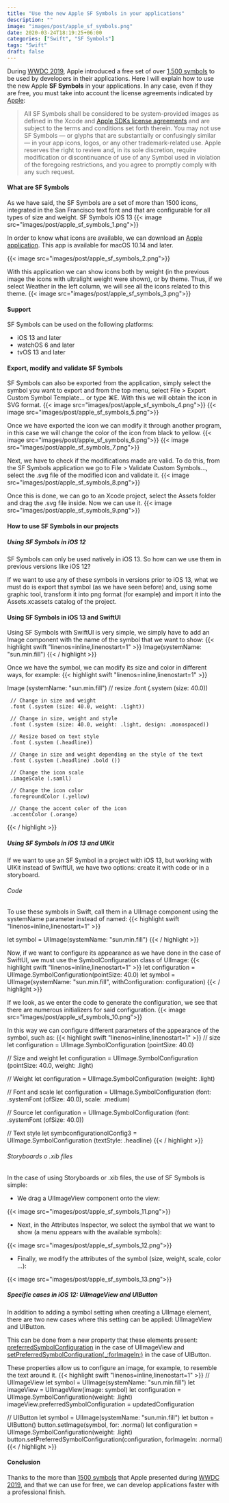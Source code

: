 ```yaml
---
title: "Use the new Apple SF Symbols in your applications"
description: ""
image: "images/post/apple_sf_symbols.png"
date: 2020-03-24T18:19:25+06:00
categories: ["Swift", "SF Symbols"]
tags: "Swift"
draft: false
---
```

During [WWDC 2019](https://developer.apple.com/videos/wwdc2019/), Apple introduced a free set of over [1,500 symbols](https://developer.apple.com/videos/play/wwdc2019/206/) to be used by developers in their applications. Here I will explain how to use the new Apple **SF Symbols** in your applications. In any case, even if they are free, you must take into account the license agreements indicated by [Apple](https://developer.apple.com/design/human-interface-guidelines/sf-symbols/overview/):

> All SF Symbols shall be considered to be system-provided images as defined in the Xcode and [Apple SDKs license agreements](https://developer.apple.com/terms/) and are subject to the terms and conditions set forth therein. You may not use SF Symbols — or glyphs that are substantially or confusingly similar — in your app icons, logos, or any other trademark-related use. Apple reserves the right to review and, in its sole discretion, require modification or discontinuance of use of any Symbol used in violation of the foregoing restrictions, and you agree to promptly comply with any such request.

#### What are SF Symbols

As we have said, the SF Symbols are a set of more than 1500 icons, integrated in the San Francisco text font and that are configurable for all types of size and weight.
SF Symbols iOS 13
{{< image src="images/post/apple_sf_symbols_1.png">}}

In order to know what icons are available, we can download an [Apple application](https://developer.apple.com/design/downloads/SF-Symbols.dmg). This app is available for macOS 10.14 and later.

{{< image src="images/post/apple_sf_symbols_2.png">}}


With this application we can show icons both by weight (in the previous image the icons with ultralight weight were shown), or by theme. Thus, if we select Weather in the left column, we will see all the icons related to this theme.
{{< image src="images/post/apple_sf_symbols_3.png">}}

#### Support

SF Symbols can be used on the following platforms:

* iOS 13 and later
* watchOS 6 and later
* tvOS 13 and later

#### Export, modify and validate SF Symbols

SF Symbols can also be exported from the application, simply select the symbol you want to export and from the top menu, select File > Export Custom Symbol Template… or type ⌘E. With this we will obtain the icon in SVG format.
{{< image src="images/post/apple_sf_symbols_4.png">}}
{{< image src="images/post/apple_sf_symbols_5.png">}}


Once we have exported the icon we can modify it through another program, in this case we will change the color of the icon from black to yellow.
{{< image src="images/post/apple_sf_symbols_6.png">}}
{{< image src="images/post/apple_sf_symbols_7.png">}}


Next, we have to check if the modifications made are valid. To do this, from the SF Symbols application we go to File > Validate Custom Symbols…, select the .svg file of the modified icon and validate it.
{{< image src="images/post/apple_sf_symbols_8.png">}}


Once this is done, we can go to an Xcode project, select the Assets folder and drag the .svg file inside. Now we can use it.
{{< image src="images/post/apple_sf_symbols_9.png">}}

#### How to use SF Symbols in our projects
##### Using SF Symbols in iOS 12

SF Symbols can only be used natively in iOS 13. So how can we use them in previous versions like iOS 12?

If we want to use any of these symbols in versions prior to iOS 13, what we must do is export that symbol (as we have seen before) and, using some graphic tool, transform it into png format (for example) and import it into the Assets.xcassets catalog of the project.
#### Using SF Symbols in iOS 13 and SwiftUI

Using SF Symbols with SwiftUI is very simple, we simply have to add an Image component with the name of the symbol that we want to show:
{{< highlight swift  "linenos=inline,linenostart=1" >}}
Image(systemName: "sun.min.fill")
{{< / highlight >}}


Once we have the symbol, we can modify its size and color in different ways, for example:
{{< highlight swift  "linenos=inline,linenostart=1" >}}

Image (systemName: "sun.min.fill")
     // resize
     .font (.system (size: 40.0))

     // Change in size and weight
     .font (.system (size: 40.0, weight: .light))

     // Change in size, weight and style
     .font (.system (size: 40.0, weight: .light, design: .monospaced))

     // Resize based on text style
     .font (.system (.headline))

     // Change in size and weight depending on the style of the text
     .font (.system (.headline) .bold ())

     // Change the icon scale
     .imageScale (.samll)

     // Change the icon color
     .foregroundColor (.yellow)

     // Change the accent color of the icon
     .accentColor (.orange)
{{< / highlight >}}

##### Using SF Symbols in iOS 13 and UIKit

If we want to use an SF Symbol in a project with iOS 13, but working with UIKit instead of SwiftUI, we have two options: create it with code or in a storyboard.

###### Code

To use these symbols in Swift, call them in a UIImage component using the systemName parameter instead of named:
{{< highlight swift  "linenos=inline,linenostart=1" >}}

let symbol = UIImage(systemName: "sun.min.fill")
{{< / highlight >}}


Now, if we want to configure its appearance as we have done in the case of SwiftUI, we must use the SymbolConfiguration class of UIImage:
{{< highlight swift  "linenos=inline,linenostart=1" >}}
let configuration = UIImage.SymbolConfiguration(pointSize: 40.0)
let symbol = UIImage(systemName: "sun.min.fill", withConfiguration: configuration)
{{< / highlight >}}

If we look, as we enter the code to generate the configuration, we see that there are numerous initializers for said configuration.
{{< image src="images/post/apple_sf_symbols_10.png">}}


In this way we can configure different parameters of the appearance of the symbol, such as:
{{< highlight swift  "linenos=inline,linenostart=1" >}}
// size
let configuration = UIImage.SymbolConfiguration (pointSize: 40.0)

// Size and weight
let configuration = UIImage.SymbolConfiguration (pointSize: 40.0, weight: .light)

// Weight
let configuration = UIImage.SymbolConfiguration (weight: .light)

// Font and scale
let configuration = UIImage.SymbolConfiguration (font: .systemFont (ofSize: 40.0), scale: .medium)

// Source
let configuration = UIImage.SymbolConfiguration (font: .systemFont (ofSize: 40.0))

// Text style
let symbconfigurationolConfig3 = UIImage.SymbolConfiguration (textStyle: .headline)
{{< / highlight >}}


###### Storyboards o .xib files

In the case of using Storyboards or .xib files, the use of SF Symbols is simple:

* We drag a UIImageView component onto the view:

{{< image src="images/post/apple_sf_symbols_11.png">}}

* Next, in the Attributes Inspector, we select the symbol that we want to show (a menu appears with the available symbols):

{{< image src="images/post/apple_sf_symbols_12.png">}}


* Finally, we modify the attributes of the symbol (size, weight, scale, color …):

{{< image src="images/post/apple_sf_symbols_13.png">}}

##### Specific cases in iOS 12: UIImageView and UIButton

In addition to adding a symbol setting when creating a UIImage element, there are two new cases where this setting can be applied: UIImageView and UIButton.

This can be done from a new property that these elements present: [preferredSymbolConfiguration](https://developer.apple.com/documentation/uikit/uiimageview/3295948-preferredsymbolconfiguration) in the case of UIImageView and [setPreferredSymbolConfiguration(_:forImageIn:)](https://developer.apple.com/documentation/uikit/uibutton/3295915-setpreferredsymbolconfiguration) in the case of UIButton.

These properties allow us to configure an image, for example, to resemble the text around it.
{{< highlight swift  "linenos=inline,linenostart=1" >}}
// UIImageView
let symbol = UIImage(systemName: "sun.min.fill")
let imageView = UIImageView(image: symbol)
let configuration = UIImage.SymbolConfiguration(weight: .light)
imageView.preferredSymbolConfiguration = updatedConfiguration

// UIButton
let symbol = UIImage(systemName: "sun.min.fill")
let button = UIButton()
button.setImage(symbol, for: .normal)
let configuration = UIImage.SymbolConfiguration(weight: .light)
button.setPreferredSymbolConfiguration(configuration, forImageIn: .normal)
{{< / highlight >}}

#### Conclusion

Thanks to the more than [1500 symbols](https://developer.apple.com/videos/play/wwdc2019/206/) that Apple presented during [WWDC 2019](https://developer.apple.com/videos/wwdc2019/), and that we can use for free, we can develop applications faster with a professional finish.